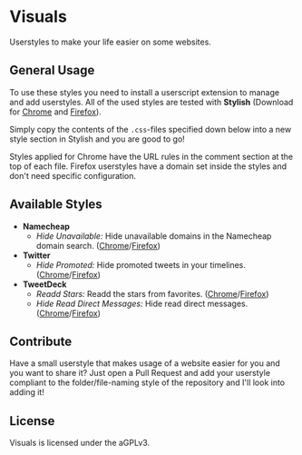 # Visuals
Userstyles to make your life easier on some websites.

## General Usage

To use these styles you need to install a userscript extension to manage and add userstyles. All of the used styles are tested with **Stylish** (Download for [Chrome](https://chrome.google.com/webstore/detail/stylish/fjnbnpbmkenffdnngjfgmeleoegfcffe) and [Firefox](https://addons.mozilla.org/en/firefox/addon/stylish/)).

Simply copy the contents of the `.css`-files specified down below into a new style section in Stylish and you are good to go!

Styles applied for Chrome have the URL rules in the comment section at the top of each file. Firefox userstyles have a domain set inside the styles and don't need specific configuration.

## Available Styles

* **Namecheap**
  * _Hide Unavailable:_ Hide unavailable domains in the Namecheap domain search. ([Chrome](https://github.com/nightbug/visuals/blob/master/namecheap/unavailable/unavailable.css)/[Firefox](https://github.com/nightbug/visuals/blob/master/namecheap/unavailable/unavailable.firefox.css))
* **Twitter**
  * _Hide Promoted:_ Hide promoted tweets in your timelines. ([Chrome](https://github.com/nightbug/visuals/blob/master/twitter/promoted/promoted.css)/[Firefox](https://github.com/nightbug/visuals/blob/master/twitter/promoted/promoted.firefox.css))
* **TweetDeck**
  * _Readd Stars:_ Readd the stars from favorites. ([Chrome](https://github.com/nightbug/visuals/blob/master/tweetdeck/stars/stars.css)/[Firefox](https://github.com/nightbug/visuals/blob/master/tweetdeck/stars/stars.firefox.css))
  * _Hide Read Direct Messages:_ Hide read direct messages. ([Chrome](https://github.com/nightbug/visuals/blob/master/tweetdeck/direct-messages/direct-messages.css)/[Firefox](https://github.com/nightbug/visuals/blob/master/tweetdeck/direct-messages/direct-messages.firefox.css))

## Contribute

Have a small userstyle that makes usage of a website easier for you and you want to share it? Just open a Pull Request and add your userstyle compliant to the folder/file-naming style of the repository and I'll look into adding it!

## License

Visuals is licensed under the aGPLv3.
